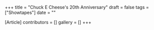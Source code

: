 +++
title = "Chuck E Cheese's 20th Anniversary"
draft = false
tags = ["Showtapes"]
date = ""

[Article]
contributors = []
gallery = []
+++